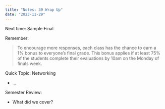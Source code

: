 ```yaml
---
title: "Notes: 39 Wrap Up"
date: "2023-11-29"
---
```


Next time: Sample Final

Remember:

> To encourage more responses, each class has the chance to earn a 1%
> bonus to everyone’s final grade. This bonus applies if at least 75%
> of the students complete their evaluations by 10am on the Monday of
> finals week.

Quick Topic: Networking

 - ...
 
Semester Review:

 - What did we cover?
